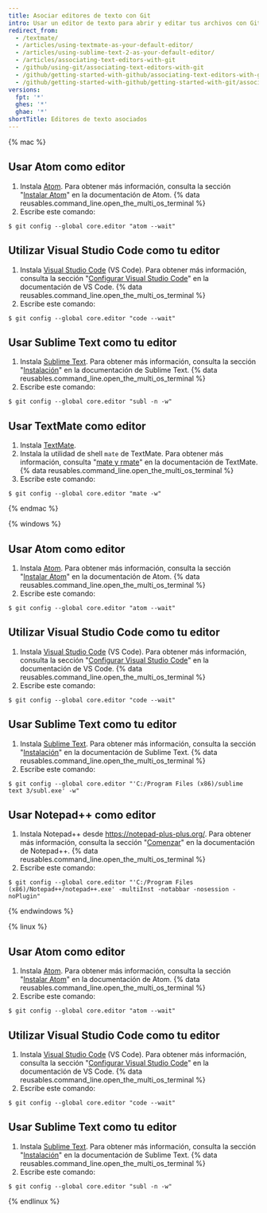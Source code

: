 ```yaml
---
title: Asociar editores de texto con Git
intro: Usar un editor de texto para abrir y editar tus archivos con Git.
redirect_from:
  - /textmate/
  - /articles/using-textmate-as-your-default-editor/
  - /articles/using-sublime-text-2-as-your-default-editor/
  - /articles/associating-text-editors-with-git
  - /github/using-git/associating-text-editors-with-git
  - /github/getting-started-with-github/associating-text-editors-with-git
  - /github/getting-started-with-github/getting-started-with-git/associating-text-editors-with-git
versions:
  fpt: '*'
  ghes: '*'
  ghae: '*'
shortTitle: Editores de texto asociados
---
```


{% mac %}

## Usar Atom como editor

1. Instala [Atom](https://atom.io/). Para obtener más información, consulta la sección "[Instalar Atom](https://flight-manual.atom.io/getting-started/sections/installing-atom/)" en la documentación de Atom.
{% data reusables.command_line.open_the_multi_os_terminal %}
3. Escribe este comando:
  ```shell
  $ git config --global core.editor "atom --wait"
  ```

## Utilizar Visual Studio Code como tu editor

1. Instala [ Visual Studio Code](https://code.visualstudio.com/) (VS Code). Para obtener más información, consulta la sección "[Configurar Visual Studio Code](https://code.visualstudio.com/Docs/setup/setup-overview)" en la documentación de VS Code.
{% data reusables.command_line.open_the_multi_os_terminal %}
3. Escribe este comando:
  ```shell
  $ git config --global core.editor "code --wait"
 ```

## Usar Sublime Text como tu editor

1. Instala [Sublime Text](https://www.sublimetext.com/). Para obtener más información, consulta la sección "[Instalación](https://docs.sublimetext.io/guide/getting-started/installation.html)" en la documentación de Sublime Text.
{% data reusables.command_line.open_the_multi_os_terminal %}
3. Escribe este comando:
  ```shell
  $ git config --global core.editor "subl -n -w"
  ```

## Usar TextMate como editor

1. Instala [TextMate](https://macromates.com/).
2. Instala la utilidad de shell `mate` de TextMate. Para obtener más información, consulta "[mate y rmate](https://macromates.com/blog/2011/mate-and-rmate/)" en la documentación de TextMate.
{% data reusables.command_line.open_the_multi_os_terminal %}
4. Escribe este comando:
  ```shell
  $ git config --global core.editor "mate -w"
  ```
{% endmac %}

{% windows %}

## Usar Atom como editor

1. Instala [Atom](https://atom.io/). Para obtener más información, consulta la sección "[Instalar Atom](https://flight-manual.atom.io/getting-started/sections/installing-atom/)" en la documentación de Atom.
{% data reusables.command_line.open_the_multi_os_terminal %}
3. Escribe este comando:
  ```shell
  $ git config --global core.editor "atom --wait"
  ```

## Utilizar Visual Studio Code como tu editor

1. Instala [ Visual Studio Code](https://code.visualstudio.com/) (VS Code). Para obtener más información, consulta la sección "[Configurar Visual Studio Code](https://code.visualstudio.com/Docs/setup/setup-overview)" en la documentación de VS Code.
{% data reusables.command_line.open_the_multi_os_terminal %}
3. Escribe este comando:
  ```shell
  $ git config --global core.editor "code --wait"
 ```

## Usar Sublime Text como tu editor

1. Instala [Sublime Text](https://www.sublimetext.com/). Para obtener más información, consulta la sección "[Instalación](https://docs.sublimetext.io/guide/getting-started/installation.html)" en la documentación de Sublime Text.
{% data reusables.command_line.open_the_multi_os_terminal %}
3. Escribe este comando:
  ```shell
  $ git config --global core.editor "'C:/Program Files (x86)/sublime text 3/subl.exe' -w"
  ```

## Usar Notepad++ como editor

1. Instala Notepad++ desde https://notepad-plus-plus.org/. Para obtener más información, consulta la sección "[Comenzar](https://npp-user-manual.org/docs/getting-started/)" en la documentación de Notepad++.
{% data reusables.command_line.open_the_multi_os_terminal %}
3. Escribe este comando:
  ```shell
  $ git config --global core.editor "'C:/Program Files (x86)/Notepad++/notepad++.exe' -multiInst -notabbar -nosession -noPlugin"
  ```
{% endwindows %}

{% linux %}

## Usar Atom como editor

1. Instala [Atom](https://atom.io/). Para obtener más información, consulta la sección "[Instalar Atom](https://flight-manual.atom.io/getting-started/sections/installing-atom/)" en la documentación de Atom.
{% data reusables.command_line.open_the_multi_os_terminal %}
3. Escribe este comando:
  ```shell
  $ git config --global core.editor "atom --wait"
  ```

## Utilizar Visual Studio Code como tu editor

1. Instala [ Visual Studio Code](https://code.visualstudio.com/) (VS Code). Para obtener más información, consulta la sección "[Configurar Visual Studio Code](https://code.visualstudio.com/Docs/setup/setup-overview)" en la documentación de VS Code.
{% data reusables.command_line.open_the_multi_os_terminal %}
3. Escribe este comando:
  ```shell
  $ git config --global core.editor "code --wait"
 ```

## Usar Sublime Text como tu editor

1. Instala [Sublime Text](https://www.sublimetext.com/). Para obtener más información, consulta la sección "[Instalación](https://docs.sublimetext.io/guide/getting-started/installation.html)" en la documentación de Sublime Text.
{% data reusables.command_line.open_the_multi_os_terminal %}
3. Escribe este comando:
  ```shell
  $ git config --global core.editor "subl -n -w"
  ```

{% endlinux %}
